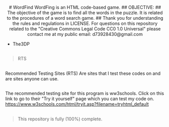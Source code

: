 <p align="center"># WordFind
WordFing is an HTML code-based game.
##
OBJECTIVE:
##
The objective of the game is to find all the words in the puzzle.
It is related to the procedures of a word search game.
##
Thank you for understanding the rules and regulations in LICENSE.
For questions on this repository related to the "Creative Commons Legal Code
CC0 1.0 Universal" please contact me at my public email:
d73928430@gmail.com

- The3DP
##
>RTS
##
Recommended Testing Sites (RTS) 
Are sites that I test these codes on
and are sites anyone can use.
##
The recommended testing site for this 
program is ww3schools.
Click on this link to go to 
their "Try it yourself" page which
you can test my code on.
https://www.w3schools.com/html/tryit.asp?filename=tryhtml_default
##
>This repository is fully (100%) complete.
